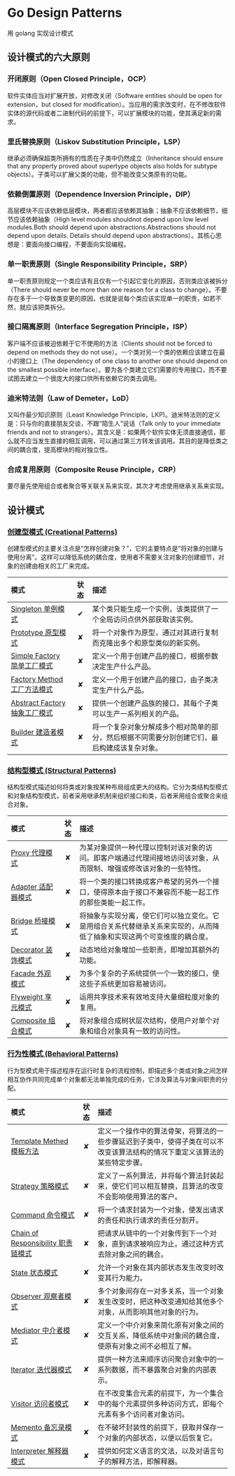 # Go Design Patterns

用 golang 实现设计模式

## 设计模式的六大原则

### 开闭原则（Open Closed Principle，OCP）

软件实体应当对扩展开放，对修改关闭（Software entities should be open for extension，but closed for modification）。当应用的需求改变时，在不修改软件实体的源代码或者二进制代码的前提下，可以扩展模块的功能，使其满足新的需求。

### 里氏替换原则（Liskov Substitution Principle，LSP）

继承必须确保超类所拥有的性质在子类中仍然成立（Inheritance should ensure that any property proved about supertype objects also holds for subtype objects）。子类可以扩展父类的功能，但不能改变父类原有的功能。

### 依赖倒置原则（Dependence Inversion Principle，DIP）

高层模块不应该依赖低层模块，两者都应该依赖其抽象；抽象不应该依赖细节，细节应该依赖抽象（High level modules shouldnot depend upon low level modules.Both should depend upon abstractions.Abstractions should not depend upon details. Details should depend upon abstractions）。其核心思想是：要面向接口编程，不要面向实现编程。

### 单一职责原则（Single Responsibility Principle，SRP）

单一职责原则规定一个类应该有且仅有一个引起它变化的原因，否则类应该被拆分（There should never be more than one reason for a class to change）。不要存在多于一个导致类变更的原因，也就是说每个类应该实现单一的职责，如若不然，就应该把类拆分。

### 接口隔离原则（Interface Segregation Principle，ISP）

客户端不应该被迫依赖于它不使用的方法（Clients should not be forced to depend on methods they do not use）。一个类对另一个类的依赖应该建立在最小的接口上（The dependency of one class to another one should depend on the smallest possible interface）。要为各个类建立它们需要的专用接口，而不要试图去建立一个很庞大的接口供所有依赖它的类去调用。

### 迪米特法则（Law of Demeter，LoD）

又叫作最少知识原则（Least Knowledge Principle，LKP)。迪米特法则的定义是：只与你的直接朋友交谈，不跟“陌生人”说话（Talk only to your immediate friends and not to strangers）。其含义是：如果两个软件实体无须直接通信，那么就不应当发生直接的相互调用，可以通过第三方转发该调用。其目的是降低类之间的耦合度，提高模块的相对独立性。

### 合成复用原则（Composite Reuse Principle，CRP）

要尽量先使用组合或者聚合等关联关系来实现，其次才考虑使用继承关系来实现。

## 设计模式

### [创建型模式 (Creational Patterns)](/creational/)

创建型模式的主要关注点是“怎样创建对象？”，它的主要特点是“将对象的创建与使用分离”。这样可以降低系统的耦合度，使用者不需要关注对象的创建细节，对象的创建由相关的工厂来完成。

| 模式 | 状态 | 描述 |
|:----|:---: |:------|
| [Singleton 单例模式](/creational/singleton/) | ✔ | 某个类只能生成一个实例，该类提供了一个全局访问点供外部获取该实例。 |
| [Prototype 原型模式](/creational/prototype/) | ✘ | 将一个对象作为原型，通过对其进行复制而克隆出多个和原型类似的新实例。 |
| [Simple Factory 简单工厂模式](/creational/simple-factory/) | ✘ | 定义一个用于创建产品的接口，根据参数决定生产什么产品。|
| [Factory Method 工厂方法模式](/creational/factory-method/) | ✘ | 定义一个用于创建产品的接口，由子类决定生产什么产品。 |
| [Abstract Factory 抽象工厂模式](/creational/abstract-factory/) | ✘ | 提供一个创建产品族的接口，其每个子类可以生产一系列相关的产品。 |
| [Builder 建造者模式](/creational/builder/) | ✘ | 将一个复杂对象分解成多个相对简单的部分，然后根据不同需要分别创建它们，最后构建成该复杂对象。 |

### [结构型模式 (Structural Patterns)](/structural/)

结构型模式描述如何将类或对象按某种布局组成更大的结构。它分为类结构型模式和对象结构型模式，前者采用继承机制来组织接口和类，后者釆用组合或聚合来组合对象。

| 模式 | 状态 | 描述 |
|:----|:---: |:------|
| [Proxy 代理模式](/structural/proxy/) | ✘ | 为某对象提供一种代理以控制对该对象的访问。即客户端通过代理间接地访问该对象，从而限制、增强或修改该对象的一些特性。 |
| [Adapter 适配器模式](/structural/adapter/) | ✘ | 将一个类的接口转换成客户希望的另外一个接口，使得原本由于接口不兼容而不能一起工作的那些类能一起工作。 |
| [Bridge 桥接模式](/structural/bridge/) | ✘ | 将抽象与实现分离，使它们可以独立变化。它是用组合关系代替继承关系来实现的，从而降低了抽象和实现这两个可变维度的耦合度。 |
| [Decorator 装饰模式](/structural/decorator/) | ✘ | 动态地给对象增加一些职责，即增加其额外的功能。 |
| [Facade 外观模式](/structural/facade/) | ✘ | 为多个复杂的子系统提供一个一致的接口，使这些子系统更加容易被访问。 |
| [Flyweight 享元模式](/structural/flyweight/) | ✘ | 运用共享技术来有效地支持大量细粒度对象的复用。 |
| [Composite 组合模式](/structural/composite/) | ✘ | 将对象组合成树状层次结构，使用户对单个对象和组合对象具有一致的访问性。 |

### [行为性模式 (Behavioral Patterns)](/behavioral/)

行为型模式用于描述程序在运行时复杂的流程控制，即描述多个类或对象之间怎样相互协作共同完成单个对象都无法单独完成的任务，它涉及算法与对象间职责的分配。

| 模式 | 状态 | 描述 |
|:----|:---: |:------|
| [Template Methed 模板方法](/behavioral/template-methed/) | ✘ | 定义一个操作中的算法骨架，将算法的一些步骤延迟到子类中，使得子类在可以不改变该算法结构的情况下重定义该算法的某些特定步骤。 |
| [Strategy 策略模式](/behavioral/strategy/) | ✘ | 定义了一系列算法，并将每个算法封装起来，使它们可以相互替换，且算法的改变不会影响使用算法的客户。 |
| [Command 命令模式](/behavioral/command/) | ✘ | 将一个请求封装为一个对象，使发出请求的责任和执行请求的责任分割开。 |
| [Chain of Responsibility 职责链模式](/behavioral/chain-of-responsibility/) | ✘ | 把请求从链中的一个对象传到下一个对象，直到请求被响应为止。通过这种方式去除对象之间的耦合。 |
| [State 状态模式](/behavioral/state/) | ✘ | 允许一个对象在其内部状态发生改变时改变其行为能力。 |
| [Observer 观察者模式](/behavioral/observer/) | ✘ | 多个对象间存在一对多关系，当一个对象发生改变时，把这种改变通知给其他多个对象，从而影响其他对象的行为。 |
| [Mediator 中介者模式](/behavioral/mediator/) | ✘ | 定义一个中介对象来简化原有对象之间的交互关系，降低系统中对象间的耦合度，使原有对象之间不必相互了解。 |
| [Iterator 迭代器模式](/behavioral/iterator/) | ✘ | 提供一种方法来顺序访问聚合对象中的一系列数据，而不暴露聚合对象的内部表示。 |
| [Visitor 访问者模式](/behavioral/visitor/) | ✘ | 在不改变集合元素的前提下，为一个集合中的每个元素提供多种访问方式，即每个元素有多个访问者对象访问。 |
| [Memento 备忘录模式](/behavioral/memento/) | ✘ | 在不破坏封装性的前提下，获取并保存一个对象的内部状态，以便以后恢复它。 |
| [Interpreter 解释器模式](/behavioral/interpreter/) | ✘ | 提供如何定义语言的文法，以及对语言句子的解释方法，即解释器。 |
